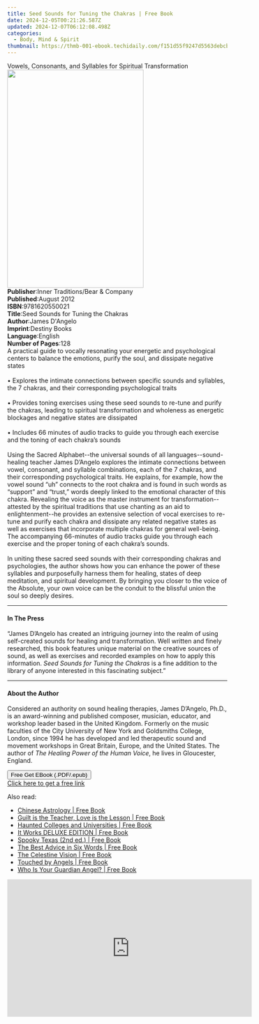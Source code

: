 ```yaml
---
title: Seed Sounds for Tuning the Chakras | Free Book
date: 2024-12-05T00:21:26.587Z
updated: 2024-12-07T06:12:08.498Z
categories:
  - Body, Mind & Spirit
thumbnail: https://thmb-001-ebook.techidaily.com/f151d55f9247d5563debcb5162460c61030791eb476bacdf1e24aaf2b5ed73df.jpg
---
```

<main id="book-container">
  <div class="flex flex-col">
    <div class="book-brief flex-1 py-6 px-4 sm:p-6 md:py-10 md:px-8">
      <!-- brief-->
      <div class="book-brief-main">
        Vowels, Consonants, and Syllables for Spiritual Transformation
      </div>
    </div>
    <div
      class="book-meta-info flex-1 grid gap-4 col-start-1 col-end-3 row-start-1 sm:mb-6 sm:grid-cols-4 lg:gap-6 lg:col-start-2 lg:row-end-6 lg:row-span-6 lg:mb-0"
    >
      <div
        class="book-meta-info-left place-content-center mt-4 p-4 text-sm leading-6 col-start-2 col-span-2 dark:text-slate-400"
      >
        <img
          class="w-full h-500 object-cover rounded-lg sm:h-255 sm:col-span-2 lg:col-span-full"
          src="https://img-001-ebook.techidaily.com/9a6d9c27e17230ecc6861a354257abd6df4eec61fc448dfe5b7b49d6503bf1d8.jpg"
          alt=""
          width="312"
          height="500"
        />
      </div>
      <div
        class="book-meta-info-right mt-2 col-start-1 row-start-2 col-span-3 self-center"
      >
        <!-- meta data  -->
        <div class="flex flex-col px-4 md:px-8">
          <div class="flex-1">
            <strong>Publisher</strong>:<span class="px-2"
              >Inner Traditions/Bear &amp; Company</span
            >
          </div>
          <div class="flex-1">
            <strong>Published</strong>:<span class="px-2">August 2012</span>
          </div>
          <div class="flex-1">
            <strong>ISBN</strong>:<span class="px-2">9781620550021</span>
          </div>
          <div class="flex-1">
            <strong>Title</strong>:<span class="px-2"
              >Seed Sounds for Tuning the Chakras</span
            >
          </div>
          <div class="flex-1">
            <strong>Author</strong>:<span class="px-2">James D&#39;Angelo</span>
          </div>
          <div class="flex-1">
            <strong>Imprint</strong>:<span class="px-2">Destiny Books</span>
          </div>
          <div class="flex-1">
            <strong>Language</strong>:<span class="px-2">English</span>
          </div>
          <div class="flex-1">
            <strong>Number of Pages</strong>:<span class="px-2">128</span>
          </div>
        </div>
      </div>
    </div>
    <div class="book-description flex-1 py-6 px-4 sm:p-6 md:py-10 md:px-8">
      <div class="book-description-main">
        <div accordion-content="" id="description">
          A practical guide to vocally resonating your energetic and
          psychological centers to balance the emotions, purify the soul, and
          dissipate negative states <br />
          <br />• Explores the intimate connections between specific sounds and
          syllables, the 7 chakras, and their corresponding psychological traits
          <br />
          <br />• Provides toning exercises using these seed sounds to re-tune
          and purify the chakras, leading to spiritual transformation and
          wholeness as energetic blockages and negative states are dissipated
          <br />
          <br />• Includes 66 minutes of audio tracks to guide you through each
          exercise and the toning of each chakra’s sounds <br />
          <br />Using the Sacred Alphabet--the universal sounds of all
          languages--sound-healing teacher James D’Angelo explores the intimate
          connections between vowel, consonant, and syllable combinations, each
          of the 7 chakras, and their corresponding psychological traits. He
          explains, for example, how the vowel sound “uh” connects to the root
          chakra and is found in such words as “support” and “trust,” words
          deeply linked to the emotional character of this chakra. Revealing the
          voice as the master instrument for transformation--attested by the
          spiritual traditions that use chanting as an aid to enlightenment--he
          provides an extensive selection of vocal exercises to re-tune and
          purify each chakra and dissipate any related negative states as well
          as exercises that incorporate multiple chakras for general well-being.
          The accompanying 66-minutes of audio tracks guide you through each
          exercise and the proper toning of each chakra’s sounds. <br />
          <br />In uniting these sacred seed sounds with their corresponding
          chakras and psychologies, the author shows how you can enhance the
          power of these syllables and purposefully harness them for healing,
          states of deep meditation, and spiritual development. By bringing you
          closer to the voice of the Absolute, your own voice can be the conduit
          to the blissful union the soul so deeply desires.
        </div>
        <div class="accordion-fader"></div>
      </div>
    </div>
    <div class="book-excerpts flex-1 py-6 px-4 sm:p-6 md:py-10 md:px-8">
      <!-- excerpts-->
      <div class="book-excerpts-main">
        <hr />
        <h4 class="placeholder placeholder-heading">
          <span>In The Press</span>
        </h4>
        <p>
          “James D’Angelo has created an intriguing journey into the realm of
          using self-created sounds for healing and transformation. Well written
          and finely researched, this book features unique material on the
          creative sources of sound, as well as exercises and recorded examples
          on how to apply this information.
          <i>Seed Sounds for Tuning the Chakras</i> is a fine addition to the
          library of anyone interested in this fascinating subject.”
        </p>
      </div>
    </div>
    <div class="book-about-author flex-1 py-6 px-4 sm:p-6 md:py-10 md:px-8">
      <!-- about author-->
      <div class="book-main-author-main">
        <hr />
        <h4 class="placeholder placeholder-heading">
          <span>About the Author</span>
        </h4>
        <p>
          Considered an authority on sound healing therapies, James D’Angelo,
          Ph.D., is an award-winning and published composer, musician, educator,
          and workshop leader based in the United Kingdom. Formerly on the music
          faculties of the City University of New York and Goldsmiths College,
          London, since 1994 he has developed and led therapeutic sound and
          movement workshops in Great Britain, Europe, and the United States.
          The author of <i>The Healing Power of the Human Voice</i>, he lives in
          Gloucester, England.
        </p>
      </div>
    </div>
    <div class="book-free-get flex-1 py-6 px-4 sm:p-6 md:py-10 md:px-8">
      <button
        id="btn-free-get"
        class="bg-blue-500 hover:bg-blue-700 text-white font-bold py-2 px-4 rounded"
      >
        Free Get EBook (.PDF/.epub)
      </button>
      <div id="countdown-display" class="px-2 text-lg mt-2"></div>
      <a
        id="free-link"
        class="hidden bg-blue-500 hover:bg-blue-700 text-white font-bold py-2 px-4 rounded"
        href="https://www.ebooks.com/en-us/book/95782616/seed-sounds-for-tuning-the-chakras/james-d-angelo/"
        target="_blank"
        >Click here to get a free link</a
      >
    </div>
    <script>
      let countdownTime = 0;
      let countdownInterval = null;
      document
        .getElementById('btn-free-get')
        .addEventListener('click', startCountdown);
      function startCountdown() {
        countdownTime = new Date().getTime() + 60000 * 3;
        countdownInterval = setInterval(updateCountdown, 1000);
        document.getElementById('btn-free-get').disabled = true;
        document
          .getElementById('btn-free-get')
          .classList.add('bg-gray-500', 'cursor-not-allowed');
      }
      function updateCountdown() {
        let currentTime = new Date().getTime();
        let timeLeft = countdownTime - currentTime;
        let secondsLeft = Math.floor(timeLeft / 1000);
        document.getElementById('countdown-display').innerHTML =
          `Remaining time: ${secondsLeft} seconds.`;
        if (secondsLeft <= 0) {
          clearInterval(countdownInterval);
          document.getElementById('btn-free-get').classList.add('hidden');
          document.getElementById('free-link').classList.remove('hidden');
          document.getElementById('countdown-display').innerHTML = '';
        }
      }
    </script>
  </div>
</main>

<ins class="adsbygoogle"
      style="display:block"
      data-ad-client="ca-pub-7571918770474297"
      data-ad-slot="8358498916"
      data-ad-format="auto"
      data-full-width-responsive="true"></ins>
    

<span class="atpl-alsoreadstyle">Also read:</span>
<div><ul>
<li><a href="https://novels-ebooks.techidaily.com/202906-9780759520486-chinese-astrology/"><u>Chinese Astrology | Free Book</u></a></li>
<li><a href="https://novels-ebooks.techidaily.com/203004-9780759520820-guilt-is-the-teacher-love-is-the-lesson/"><u>Guilt is the Teacher, Love is the Lesson | Free Book</u></a></li>
<li><a href="https://novels-ebooks.techidaily.com/2032726-9781493012404-haunted-colleges-and-universities/"><u>Haunted Colleges and Universities | Free Book</u></a></li>
<li><a href="https://novels-ebooks.techidaily.com/2029268-9780698198661-it-works-deluxe-edition/"><u>It Works DELUXE EDITION | Free Book</u></a></li>
<li><a href="https://novels-ebooks.techidaily.com/2032790-9781493032488-spooky-texas-2nd-ed/"><u>Spooky Texas (2nd ed.) | Free Book</u></a></li>
<li><a href="https://novels-ebooks.techidaily.com/2029335-9781466874930-the-best-advice-in-six-words/"><u>The Best Advice in Six Words | Free Book</u></a></li>
<li><a href="https://novels-ebooks.techidaily.com/203076-9780759522893-the-celestine-vision/"><u>The Celestine Vision | Free Book</u></a></li>
<li><a href="https://novels-ebooks.techidaily.com/203145-9780759522060-touched-by-angels/"><u>Touched by Angels | Free Book</u></a></li>
<li><a href="https://novels-ebooks.techidaily.com/203121-9780759523609-who-is-your-guardian-angel/"><u>Who Is Your Guardian Angel? | Free Book</u></a></li>
</ul></div>

<!-- affiliate ads begin -->
<iframe width="560" height="315" src="https://www.youtube.com/embed/9wiIVztRIqQ?si=GBgdwQ78k5hbeFDv" title="YouTube video player" frameborder="0" allow="accelerometer; autoplay; clipboard-write; encrypted-media; gyroscope; picture-in-picture; web-share" referrerpolicy="strict-origin-when-cross-origin" allowfullscreen></iframe>
<!-- affiliate ads end -->

